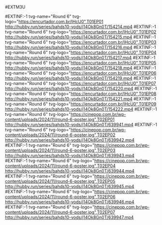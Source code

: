 #EXTM3U

#EXTINF:-1 tvg-name="Round 6" tvg-logo="https://encurtador.com.br/IHcU0",T01EP01
http://hubby.run/series/bahds10-vods/j14Ok8Gn0T/154214.mp4
#EXTINF:-1 tvg-name="Round 6" tvg-logo="https://encurtador.com.br/IHcU0",T01EP02
http://hubby.run/series/bahds10-vods/j14Ok8Gn0T/154215.mp4
#EXTINF:-1 tvg-name="Round 6" tvg-logo="https://encurtador.com.br/IHcU0",T01EP03
http://hubby.run/series/bahds10-vods/j14Ok8Gn0T/154216.mp4
#EXTINF:-1 tvg-name="Round 6" tvg-logo="https://encurtador.com.br/IHcU0",T01EP04
http://hubby.run/series/bahds10-vods/j14Ok8Gn0T/154217.mp4
#EXTINF:-1 tvg-name="Round 6" tvg-logo="https://encurtador.com.br/IHcU0",T01EP05
http://hubby.run/series/bahds10-vods/j14Ok8Gn0T/154218.mp4
#EXTINF:-1 tvg-name="Round 6" tvg-logo="https://encurtador.com.br/IHcU0",T01EP06
http://hubby.run/series/bahds10-vods/j14Ok8Gn0T/154219.mp4
#EXTINF:-1 tvg-name="Round 6" tvg-logo="https://encurtador.com.br/IHcU0",T01EP07
http://hubby.run/series/bahds10-vods/j14Ok8Gn0T/154220.mp4
#EXTINF:-1 tvg-name="Round 6" tvg-logo="https://encurtador.com.br/IHcU0",T01EP08
http://hubby.run/series/bahds10-vods/j14Ok8Gn0T/154221.mp4
#EXTINF:-1 tvg-name="Round 6" tvg-logo="https://encurtador.com.br/IHcU0",T01EP09
http://hubby.run/series/bahds10-vods/j14Ok8Gn0T/154222.mp4
#EXTINF:-1 tvg-name="Round 6" tvg-logo="https://cinepop.com.br/wp-content/uploads/2024/11/round-6-poster.jpg",T02EP01
http://hubby.run/series/bahds10-vods/j14Ok8Gn0T/639941.mp4
#EXTINF:-1 tvg-name="Round 6" tvg-logo="https://cinepop.com.br/wp-content/uploads/2024/11/round-6-poster.jpg",T02EP02
http://hubby.run/series/bahds10-vods/j14Ok8Gn0T/639942.mp4
#EXTINF:-1 tvg-name="Round 6" tvg-logo="https://cinepop.com.br/wp-content/uploads/2024/11/round-6-poster.jpg",T02EP03
http://hubby.run/series/bahds10-vods/j14Ok8Gn0T/639943.mp4
#EXTINF:-1 tvg-name="Round 6" tvg-logo="https://cinepop.com.br/wp-content/uploads/2024/11/round-6-poster.jpg",T02EP04
http://hubby.run/series/bahds10-vods/j14Ok8Gn0T/639944.mp4
#EXTINF:-1 tvg-name="Round 6" tvg-logo="https://cinepop.com.br/wp-content/uploads/2024/11/round-6-poster.jpg",T02EP05
http://hubby.run/series/bahds10-vods/j14Ok8Gn0T/639945.mp4
#EXTINF:-1 tvg-name="Round 6" tvg-logo="https://cinepop.com.br/wp-content/uploads/2024/11/round-6-poster.jpg",T02EP06
http://hubby.run/series/bahds10-vods/j14Ok8Gn0T/639946.mp4
#EXTINF:-1 tvg-name="Round 6" tvg-logo="https://cinepop.com.br/wp-content/uploads/2024/11/round-6-poster.jpg",T02EP07
http://hubby.run/series/bahds10-vods/j14Ok8Gn0T/639947.mp4

